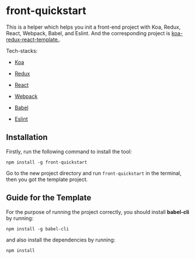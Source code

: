 # front-quickstart
This is a helper which helps you init a front-end project with Koa, Redux, React, Webpack, Babel, and Eslint. And the corresponding project is [koa-redux-react-template.](https://github.com/Darkmap/koa-redux-react-template).

Tech-stacks:

- [Koa](http://koajs.com/)

- [Redux](http://redux.js.org/)

- [React](https://facebook.github.io/react/)

- [Webpack](https://webpack.github.io/)

- [Babel](https://babeljs.io/)

- [Eslint](http://eslint.org/)


## Installation

Firstly, run the following command to install the tool:

`
npm install -g front-quickstart
`

Go to the new project directory and run `front-quickstart` in the terminal, then you got the template project.

## Guide for the Template

For the purpose of running the project correctly, you should install **babel-cli** by running:

`
npm install -g babel-cli
`

and also install the dependencies by running:

`
npm install
`
